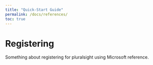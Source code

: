 ```yaml
---
title: "Quick-Start Guide"
permalink: /docs/references/
toc: true
---
```

# Registering

Something about registering for pluralsight using Microsoft reference.
